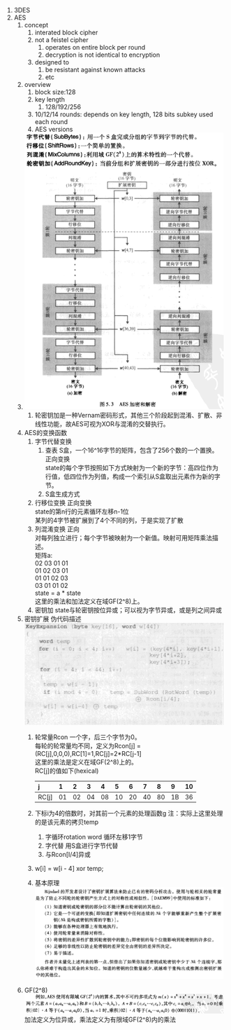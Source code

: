 1. 3DES
2. AES
    1. concept
        1. interated block cipher
        2. not a feistel cipher
            1. operates on entire block per round
            2. decryption is not identical to encryption
        3. designed to
            1. be resistant against known attacks
            2. etc
    2. overview
        1. block size:128
        2. key length
            1. 128/192/256
        3. 10/12/14 rounds: depends on key length, 128 bits subkey used each round
        4. AES versions
    3. ![AES加密解密](AES%E5%8A%A0%E5%AF%86%E8%A7%A3%E5%AF%86.jpg)
        1. 轮密钥加是一种Vernam密码形式，其他三个阶段起到混淆、扩散、非线性功能，故AES可视为XOR与混淆的交替执行。
    4. AES的变换函数
        1. 字节代替变换
            1. 查表
                S盒，一个16^16字节的矩阵，包含了256个数的一个置换。<br>
                正向变换<br>
                state的每个字节按照如下方式映射为一个新的字节：高四位作为行值，低四位作为列值，构成一个索引从S盒取出元素作为新的字节。<br>
            2. S盒生成方式
        2. 行移位变换
            正向变换<br>
            state的第n行的元素循环左移n-1位<br>
            某列的4字节被扩展到了4个不同的列，于是实现了扩散<br>
        3. 列混淆变换
            正向<br>
            对每列独立进行；每个字节被映射为一个新值。映射可用矩阵乘法描述。<br>
            矩阵a:<br>
            02 03 01 01<br>
            01 02 03 01<br>
            01 01 02 03<br>
            03 01 01 02<br>
            state = a * state<br>
            这里的乘法和加法定义在域GF(2^8)上。
        4. 密钥加
            state与轮密钥按位异或；可以视为字节异或，或是列之间异或
    5. 密钥扩展
        伪代码描述
            ![密钥扩展伪代码](密钥扩展伪代码.jpg)
        1. 轮常量Rcon
            一个字，后三个字节为0。<br>
            每轮的轮常量均不同，定义为Rcon[j] = (RC[j],0,0,0),RC[1]=1,RC[j]=2*RC[j-1]<br>
            这里的乘法是定义在域GF(2^8)上的。<br>
            RC[j]的值如下(hexical)<br>
            
            |j|1|2|3|4|5|6|7|8|9|10|
            |---|---|---|---|---|---|---|---|---|---|---|
            |RC[j]|01|02|04|08|10|20|40|80|1B|36|
        2. 下标i为4的倍数时，对其前一个元素的处理函数g
            注：实际上这里处理的是该元素的拷贝temp
            1. 字循环rotation word
                循环左移1字节
            2. 字代替
                用S盒进行字节代替
            3. 与Rcon[I/4]异或
        3. w[i] = w[i - 4] xor temp;
        4. 基本原理
            ![密码扩展基本原理](%E5%AF%86%E7%A0%81%E6%89%A9%E5%B1%95%E5%9F%BA%E6%9C%AC%E5%8E%9F%E7%90%86.jpg)
    6. GF(2^8)
        ![有限域GF(2^8)的算术](GF2^8.jpg)
        加法定义为位异或，乘法定义为有限域GF(2^8)内的乘法